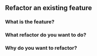 ## Refactor an existing feature

### What is the feature?

### What refactor do you want to do?

### Why do you want to refactor?